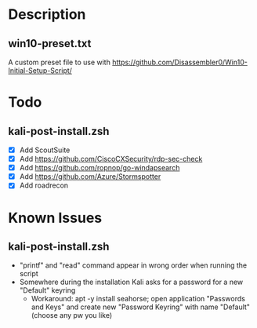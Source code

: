 # Description
## win10-preset.txt
A custom preset file to use with https://github.com/Disassembler0/Win10-Initial-Setup-Script/

# Todo
## kali-post-install.zsh
- [X] Add ScoutSuite
- [X] Add https://github.com/CiscoCXSecurity/rdp-sec-check
- [X] Add https://github.com/ropnop/go-windapsearch 
- [X] Add https://github.com/Azure/Stormspotter
- [X] Add roadrecon

# Known Issues
## kali-post-install.zsh
- "printf" and "read" command appear in wrong order when running the script
- Somewhere during the installation Kali asks for a password for a new "Default" keyring
  - Workaround: apt -y install seahorse; open application "Passwords and Keys" and create new "Password Keyring" with name "Default" (choose any pw you like)
